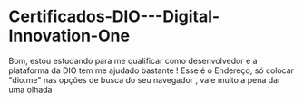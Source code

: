# Certificados-DIO---Digital-Innovation-One
Bom, estou estudando para me qualificar como desenvolvedor e a plataforma da DIO tem me ajudado bastante !  Esse é o Endereço, só colocar "dio.me" nas opções de busca do seu navegador , vale muito a pena dar uma olhada
